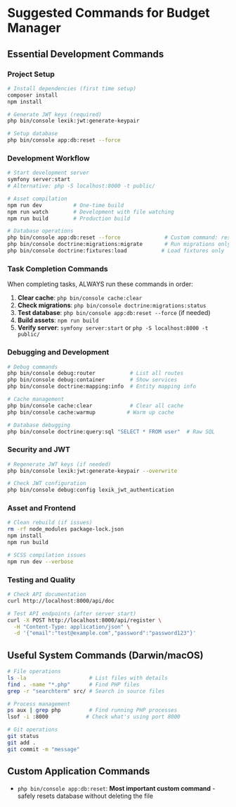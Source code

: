 # Suggested Commands for Budget Manager

## Essential Development Commands

### Project Setup
```bash
# Install dependencies (first time setup)
composer install
npm install

# Generate JWT keys (required)
php bin/console lexik:jwt:generate-keypair

# Setup database
php bin/console app:db:reset --force
```

### Development Workflow
```bash
# Start development server
symfony server:start
# Alternative: php -S localhost:8000 -t public/

# Asset compilation
npm run dev          # One-time build
npm run watch        # Development with file watching
npm run build        # Production build

# Database operations
php bin/console app:db:reset --force              # Custom command: reset entire database
php bin/console doctrine:migrations:migrate       # Run migrations only
php bin/console doctrine:fixtures:load           # Load fixtures only
```

### Task Completion Commands
When completing tasks, ALWAYS run these commands in order:

1. **Clear cache**: `php bin/console cache:clear`
2. **Check migrations**: `php bin/console doctrine:migrations:status`
3. **Test database**: `php bin/console app:db:reset --force` (if needed)
4. **Build assets**: `npm run build`
5. **Verify server**: `symfony server:start` or `php -S localhost:8000 -t public/`

### Debugging and Development
```bash
# Debug commands
php bin/console debug:router           # List all routes
php bin/console debug:container        # Show services
php bin/console doctrine:mapping:info  # Entity mapping info

# Cache management
php bin/console cache:clear            # Clear all cache
php bin/console cache:warmup          # Warm up cache

# Database debugging
php bin/console doctrine:query:sql "SELECT * FROM user"  # Raw SQL
```

### Security and JWT
```bash
# Regenerate JWT keys (if needed)
php bin/console lexik:jwt:generate-keypair --overwrite

# Check JWT configuration
php bin/console debug:config lexik_jwt_authentication
```

### Asset and Frontend
```bash
# Clean rebuild (if issues)
rm -rf node_modules package-lock.json
npm install
npm run build

# SCSS compilation issues
npm run dev --verbose
```

### Testing and Quality
```bash
# Check API documentation
curl http://localhost:8000/api/doc

# Test API endpoints (after server start)
curl -X POST http://localhost:8000/api/register \
  -H "Content-Type: application/json" \
  -d '{"email":"test@example.com","password":"password123"}'
```

## Useful System Commands (Darwin/macOS)
```bash
# File operations
ls -la                    # List files with details
find . -name "*.php"      # Find PHP files
grep -r "searchterm" src/ # Search in source files

# Process management
ps aux | grep php         # Find running PHP processes
lsof -i :8000            # Check what's using port 8000

# Git operations
git status
git add .
git commit -m "message"
```

## Custom Application Commands
- `php bin/console app:db:reset`: **Most important custom command** - safely resets database without deleting the file